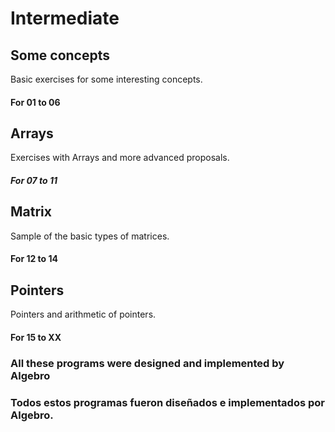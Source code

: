 # Intermediate

## Some concepts

Basic exercises for some interesting concepts.

#### For 01 to 06


## Arrays

Exercises with Arrays and more advanced proposals.

##### For 07 to 11


## Matrix

Sample of the basic types of matrices.

#### For 12 to 14


## Pointers

Pointers and arithmetic of pointers.

#### For 15 to XX




### All these programs were designed and implemented by Algebro
### Todos estos programas fueron diseñados e implementados por Algebro.
